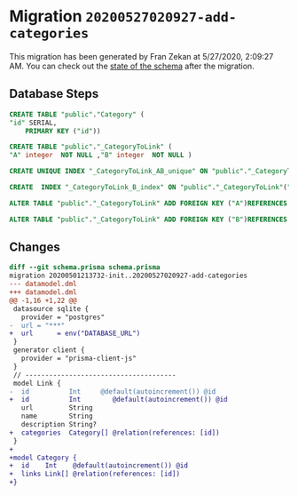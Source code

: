 # Migration `20200527020927-add-categories`

This migration has been generated by Fran Zekan at 5/27/2020, 2:09:27 AM.
You can check out the [state of the schema](./schema.prisma) after the migration.

## Database Steps

```sql
CREATE TABLE "public"."Category" (
"id" SERIAL,
    PRIMARY KEY ("id"))

CREATE TABLE "public"."_CategoryToLink" (
"A" integer  NOT NULL ,"B" integer  NOT NULL )

CREATE UNIQUE INDEX "_CategoryToLink_AB_unique" ON "public"."_CategoryToLink"("A","B")

CREATE  INDEX "_CategoryToLink_B_index" ON "public"."_CategoryToLink"("B")

ALTER TABLE "public"."_CategoryToLink" ADD FOREIGN KEY ("A")REFERENCES "public"."Category"("id") ON DELETE CASCADE  ON UPDATE CASCADE

ALTER TABLE "public"."_CategoryToLink" ADD FOREIGN KEY ("B")REFERENCES "public"."Link"("id") ON DELETE CASCADE  ON UPDATE CASCADE
```

## Changes

```diff
diff --git schema.prisma schema.prisma
migration 20200501213732-init..20200527020927-add-categories
--- datamodel.dml
+++ datamodel.dml
@@ -1,16 +1,22 @@
 datasource sqlite {
   provider = "postgres"
-  url = "***"
+  url      = env("DATABASE_URL")
 }
 generator client {
   provider = "prisma-client-js"
 }
 // --------------------------------------
 model Link {
-  id          Int     @default(autoincrement()) @id
+  id          Int        @default(autoincrement()) @id
   url         String
   name        String
   description String?
+  categories  Category[] @relation(references: [id])
 }
+
+model Category {
+  id    Int    @default(autoincrement()) @id
+  links Link[] @relation(references: [id])
+}
```



